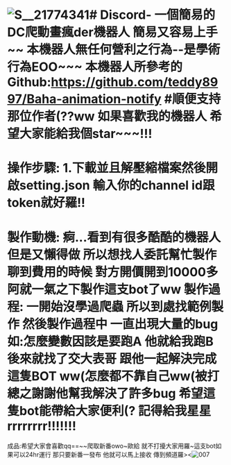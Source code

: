 ![S__21774341](https://github.com/LittleBlack0001/Discord-/assets/87685533/e2edf320-2bd9-4f20-92e0-f301bdf3bbed)# Discord-
一個簡易的DC爬動畫瘋der機器人 簡易又容易上手~~
本機器人無任何營利之行為--是學術行為EOO~~~
本機器人所參考的Github:https://github.com/teddy8997/Baha-animation-notify  #順便支持那位作者(??ww
如果喜歡我的機器人 希望大家能給我個star~~~!!!
==============================================================================================
操作步驟:
1.下載並且解壓縮檔案然後開啟setting.json
輸入你的channel id跟token就好羅!!
==============================================================================================
製作動機:
痾...看到有很多酷酷的機器人 但是又懶得做 所以想找人委託幫忙製作 聊到費用的時候 對方開價開到10000多 阿就一氣之下製作這支bot了ww
製作過程:
一開始沒學過爬蟲 所以到處找範例製作 然後製作過程中 一直出現大量的bug如:怎麼變數因該是要跑A 他就給我跑B 
後來就找了交大表哥 跟他一起解決完成這隻BOT ww(怎麼都不靠自己ww(被打
總之謝謝他幫我解決了許多bug 希望這隻bot能帶給大家便利(?
記得給我星星rrrrrrrr!!!!!!!
==============================================================================================
成品:希望大家會喜歡qq==~~爬取新番owo~歐給 就不打擾大家用羅~這支bot如果可以24hr運行 那只要新番一發布 他就可以馬上接收 傳到頻道羅><![007](https://github.com/LittleBlack0001/Discord-/assets/87685533/72e0f1cd-090b-40eb-ba4a-a7285ef6b299)

